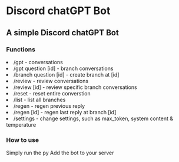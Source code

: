 # Discord chatGPT Bot

## A simple Discord chatGPT Bot


### Functions
<li>/gpt - conversations
<li>/gpt question [id] - branch conversations
<li>/branch question [id] - create branch at [id]
<li>/review - review conversations
<li>/review [id] - review specific branch conversations
<li>/reset - reset entire converstion
<li>/list - list all branches
<li>/regen - regen previous reply
<li>/regen [id] - regen last reply at branch [id]
<li>/settings - change settings, such as max_token, system content & temperature
  
### How to use
Simply run the py
Add the bot to your server
